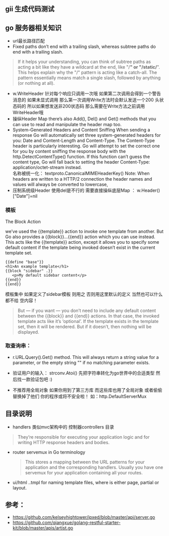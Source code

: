 gii 生成代码测试
----------

## go 服务器相关知识

- url最长路径匹配
- Fixed paths don’t end with a trailing slash, whereas subtree paths do end with a trailing slash.
> If it helps your understanding, you can think of subtree paths as acting a bit like they have a wildcard at the end, 
like "/**" or "/static/**".
  This helps explain why the "/" pattern is acting like a catch-all. The pattern essentially means match a single slash,
   followed by anything (or nothing at all).
   
- w.WriteHeader 
  针对每个响应只调用一次哦 如果第二次调用会得到一个警告消息的
  如果未显式调用 那么第一次调用Write方法时会默认发送一个200 头状态码的 所以如果想发送非200状态码 那么需要在Write方法之前调用WriteHeader哦
- 操纵Header Map
 there’s also Add(), Del() and Get() methods that you can use to read and manipulate the header map too.   
- System-Generated Headers and Content Sniffing
When sending a response Go will automatically set three system-generated headers for you: Date and Content-Length and Content-Type.
The Content-Type header is particularly interesting. Go will attempt to set the correct one for you by content sniffing
 the response body with the http.DetectContentType() function. If this function can’t guess the content type, Go will fall back to setting the header Content-Type: application/octet-stream instead.     
名称被统一化： textproto.CanonicalMIMEHeaderKey()
Note: When headers are written to a HTTP/2 connection the header names and values will always be converted to lowercase,
- 压制系统级Header  使用del是不行的 需要直接操纵底层Map ： w.Header()["Date"]=nil

### 模板
The Block Action

 we’ve used the {{template}} action to invoke one template from another. But Go also provides a 
{{block}}...{{end}} action which you can use instead. This acts like the {{template}} action, except it allows you to
 specify some default content if the template being invoked doesn’t exist in the current template set.
 
 ~~~tpl
 {{define "base"}}
 <h1>An example template</h1>
 {{block "sidebar" .}}
    <p>My default sidebar content</p>
 {{end}}
 {{end}}
~~~
模板集中 如果定义了sidebar模板 则用之 否则用这里默认的定义  当然也可以什么都不给 空内容！

> But — if you want — you don’t need to include any default content between the {{block}} and {{end}} actions. 
In that case, the invoked template acts like it’s ‘optional’. If the template exists in the template set, 
then it will be rendered. But if it doesn’t, then nothing will be displayed.

### 取查询串：
- r.URL.Query().Get() method. This will always return a string value for a parameter, or the empty string "" if no matching parameter exists.
- 验证用户的输入： strconv.Atoi() 先把字符串转化为go世界中的合适类型  然后找一款验证包吧 :)


- 不推荐用全局对象 
如果你用到了第三方库 而这些库也用了全局对象 或者偷偷替换掉了他们 你的程序或将不安全啦！ 如：http.DefaultServerMux   

## 目录说明
- handlers 类似mvc架构中的 控制器controllers 目录 
> They’re responsible for executing your application logic and for writing HTTP response headers and bodies.

- router 
    servemux in Go terminology 
  > This stores a mapping between the URL patterns for your application and the corresponding handlers. Usually you have
   one servemux for your application containing all your routes.
   
- ui/html
  <name>.<role>.tmpl for naming template files, where <role> is either page, partial or layout.   


## 参考：
- https://github.com/kelseyhightower/ipxed/blob/master/api/server.go
- https://github.com/qiangxue/golang-restful-starter-kit/blob/master/apis/artist.go
